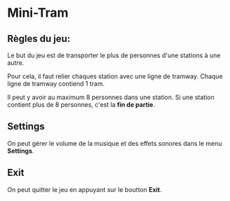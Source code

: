 # Mini-Tram

## Règles du jeu:

Le but du jeu est de transporter le plus de personnes d'une stations à une autre.

Pour cela, il faut relier chaques station avec une ligne de tramway. Chaque ligne de tramway contiend 1 tram.

Il peut y avoir au maximum 8 personnes dans une station. Si une station contient plus de 8 personnes, c'est la **fin de partie**.

## Settings

On peut gérer le volume de la musique et des effets sonores dans le menu **Settings**.

## Exit

On peut quitter le jeu en appuyant sur le boutton **Exit**.
